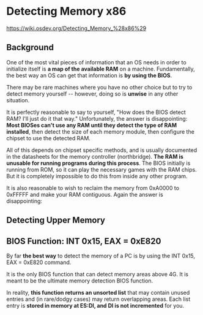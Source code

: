 # Detecting Memory x86
https://wiki.osdev.org/Detecting_Memory_%28x86%29

## Background
One of the most vital pieces of information that an OS needs in order to initialize itself is **a map of the available RAM** on a machine. Fundamentally, the best way an OS can get that information is **by using the BIOS**.

There may be rare machines where you have no other choice but to try to detect memory yourself -- however, doing so is **unwise** in any other situation.

It is perfectly reasonable to say to yourself, "How does the BIOS detect RAM? I'll just do it that way." Unfortunately, the answer is disappointing:
**Most BIOSes can't use any RAM until they detect the type of RAM installed**, then detect the size of each memory module, then configure the chipset to use the detected RAM.

All of this depends on chipset specific methods, and is usually documented in the datasheets for the memory controller (northbridge). **The RAM is unusable for running programs during this process**. The BIOS initially is running from ROM, so it can play the necessary games with the RAM chips. But it is completely impossible to do this from inside any other program.

It is also reasonable to wish to reclaim the memory from 0xA0000 to 0xFFFFF and make your RAM contiguous. Again the answer is disappointing:


## Detecting Upper Memory
## BIOS Function: INT 0x15, EAX = 0xE820

By far **the best way** to detect the memory of a PC is by using the INT 0x15, EAX = 0xE820 command. 

It is the only BIOS function that can detect memory areas above 4G. It is meant to be the ultimate memory detection BIOS function.

In reality, **this function returns an unsorted list** that may contain unused entries and (in rare/dodgy cases) may return overlapping areas. Each list entry is **stored in memory at ES:DI, and DI is not incremented** for you.


